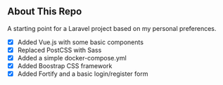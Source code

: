 ## About This Repo

A starting point for a Laravel project based on my personal preferences.

- [x] Added Vue.js with some basic components
- [x] Replaced PostCSS with Sass
- [x] Added a simple docker-compose.yml
- [x] Added Boostrap CSS framework
- [x] Added Fortify and a basic login/register form
